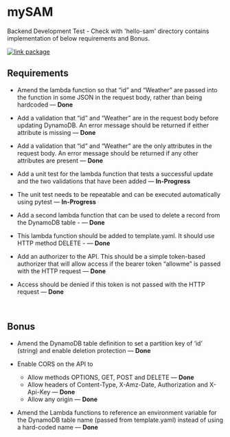# mySAM
Backend Development Test - Check with 'hello-sam' directory contains implementation of below requirements and Bonus.

[![link package][ddb-image]][package-url]


## Requirements

-	Amend the lambda function so that “id” and “Weather” are passed into the function in some JSON in the request body, rather than being hardcoded — <b>Done</b>

-	Add a validation that “id” and “Weather” are in the request body before updating DynamoDB. An error message should be returned if either attribute is missing  — <b>Done</b>

-	Add a validation that “id” and “Weather” are the only attributes in the request body. An error message should be returned if any other attributes are present  — <b>Done</b>

-	Add a unit test for the lambda function that tests a successful update and the two validations that have been added  — <b>In-Progress</b>

-	The unit test needs to be repeatable and can be executed automatically using pytest  — <b>In-Progress</b>

-	Add a second lambda function that can be used to delete a record from the DynamoDB table -  — <b>Done</b>

-	This lambda function should be added to template.yaml. It should use HTTP method DELETE -  — <b>Done</b>

-	Add an authorizer to the API. This should be a simple token-based authorizer that will allow access if the bearer token “allowme” is passed with the HTTP request  — <b>Done</b>

-	Access should be denied if this token is not passed with the HTTP request  — <b>Done</b>

 
## Bonus

-	Amend the DynamoDB table definition to set a partition key of ‘id’ (string) and enable deletion protection  — <b>Done</b>

-	Enable CORS on the API to
    - Allow methods OPTIONS, GET, POST and DELETE  — <b>Done</b>
    - Allow headers of Content-Type, X-Amz-Date, Authorization and X-Api-Key — <b>Done</b>
    - Allow any origin — <b>Done</b>

-	Amend the Lambda functions to reference an environment variable for the DynamoDB table name (passed from template.yaml) instead of using a hard-coded name — <b>Done</b>

[ddb-image]: https://docs.aws.amazon.com/images/apigateway/latest/developerguide/images/ddb-crud.png
[package-url]: https://github.com/RajaSakthiyan/mySAM/tree/main/hello-sam
